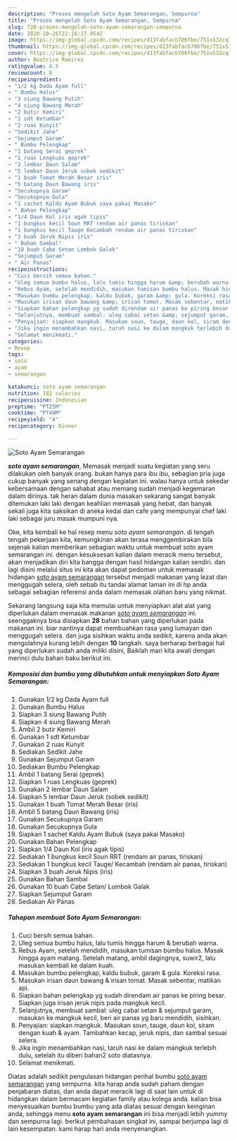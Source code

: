 ```yaml
---
description: "Proses mengolah Soto Ayam Semarangan, Sempurna"
title: "Proses mengolah Soto Ayam Semarangan, Sempurna"
slug: 728-proses-mengolah-soto-ayam-semarangan-sempurna
date: 2020-10-26T22:16:27.954Z
image: https://img-global.cpcdn.com/recipes/d13fabfacb706fbe/751x532cq70/soto-ayam-semarangan-foto-resep-utama.jpg
thumbnail: https://img-global.cpcdn.com/recipes/d13fabfacb706fbe/751x532cq70/soto-ayam-semarangan-foto-resep-utama.jpg
cover: https://img-global.cpcdn.com/recipes/d13fabfacb706fbe/751x532cq70/soto-ayam-semarangan-foto-resep-utama.jpg
author: Beatrice Ramirez
ratingvalue: 4.5
reviewcount: 8
recipeingredient:
- "1/2 kg Dada Ayam full"
- " Bumbu Halus"
- "3 siung Bawang Putih"
- "4 siung Bawang Merah"
- "2 butir Kemiri"
- "1 sdt Ketumbar"
- "2 ruas Kunyit"
- "Sedikit Jahe"
- "Sejumput Garam"
- " Bumbu Pelengkap"
- "1 batang Serai geprek"
- "1 ruas Lengkuas geprek"
- "2 lembar Daun Salam"
- "5 lembar Daun Jeruk sobek sedikit"
- "1 buah Tomat Merah Besar iris"
- "5 batang Daun Bawang iris"
- "Secukupnya Garam"
- "Secukupnya Gula"
- "1 sachet Kaldu Ayam Bubuk saya pakai Masako"
- " Bahan Pelengkap"
- "1/4 Daun Kol iris agak tipis"
- "1 bungkus kecil Soun RRT rendam air panas tiriskan"
- "1 bungkus kecil Tauge Kecambah rendam air panas tiriskan"
- "3 buah Jeruk Nipis iris"
- " Bahan Sambal"
- "10 buah Cabe Setan Lombok Galak"
- "Sejumput Garam"
- " Air Panas"
recipeinstructions:
- "Cuci bersih semua bahan."
- "Uleg semua bumbu halus, lalu tumis hingga harum &amp; berubah warna."
- "Rebus Ayam, setelah mendidih, masukan tumisan bumbu halus. Masak hingga ayam matang. Setelah matang, ambil dagingnya, suwir2, lalu masukan kembali ke dalam kuah."
- "Masukan bumbu pelengkap, kaldu bubuk, garam &amp; gula. Koreksi rasa."
- "Masukan irisan daun bawang &amp; irisan tomat. Masak sebentar, matikan api."
- "Siapkan bahan pelengkap yg sudah direndam air panas ke piring besar. Siapkan juga irisan jeruk nipis pada mangkuk kecil."
- "Selanjutnya, membuat sambal: uleg cabai setan &amp; sejumput garam, masukan ke mangkuk kecil, beri air panas yg baru mendidih, sisihkan."
- "Penyajian: siapkan mangkuk. Masukan soun, tauge, daun kol, siram dengan kuah &amp; ayam. Tambahkan kecap, jeruk nipis, dan sambal sesuai selera."
- "Jika ingin menambahkan nasi, taruh nasi ke dalam mangkuk terlebih dulu, setelah itu diberi bahan2 soto diatasnya."
- "Selamat menikmati."
categories:
- Resep
tags:
- soto
- ayam
- semarangan

katakunci: soto ayam semarangan 
nutrition: 182 calories
recipecuisine: Indonesian
preptime: "PT25M"
cooktime: "PT49M"
recipeyield: "4"
recipecategory: Dinner

---
```



![Soto Ayam Semarangan](https://img-global.cpcdn.com/recipes/d13fabfacb706fbe/751x532cq70/soto-ayam-semarangan-foto-resep-utama.jpg)

<b><i>soto ayam semarangan</i></b>, Memasak menjadi suatu kegiatan yang seru dilakukan oleh banyak orang. bukan hanya para ibu ibu, sebagian pria juga cukup banyak yang senang dengan kegiatan ini. walau hanya untuk sekedar kebersamaan dengan sahabat atau memang sudah menjadi kegemaran dalam dirinya. tak heran dalam dunia masakan sekarang sangat banyak ditemukan laki laki dengan keahlian memasak yang hebat, dan banyak sekali juga kita saksikan di aneka kedai dan cafe yang mempunyai chef laki laki sebagai juru masak mumpuni nya.

Oke, kita kembali ke hal resep menu <i>soto ayam semarangan</i>. di tengah tengah pekerjaan kita, kemungkinan akan terasa menggembirakan bila sejenak kalian memberikan sebagian waktu untuk membuat soto ayam semarangan ini. dengan kesuksesan kalian dalam meracik menu tersebut, akan menjadikan diri kita bangga dengan hasil hidangan kalian sendiri. dan lagi disini melalui situs ini kita akan dapat pedoman untuk memasak hidangan <u>soto ayam semarangan</u> tersebut menjadi makanan yang lezat dan menggugah selera, oleh sebab itu tandai alamat laman ini di hp anda sebagai sebagian referensi anda dalam memasak olahan baru yang nikmat.




Sekarang langsung saja kita memulai untuk menyiapkan alat alat yang diperlukan dalam memasak makanan <u><i>soto ayam semarangan</i></u> ini. seenggaknya bisa disiapkan <b>28</b> bahan bahan yang diperlukan pada makanan ini. biar nantinya dapat membuahkan rasa yang lumayan dan menggugah selera. dan juga sisihkan waktu anda sedikit, karena anda akan mengolahnya kurang lebih dengan <b>10</b> langkah. saya berharap berbagai hal yang diperlukan sudah anda miliki disini, Baiklah mari kita awali dengan merinci dulu bahan baku berikut ini.

<!--inarticleads1-->

##### Komposisi dan bumbu yang dibutuhkan untuk menyiapkan Soto Ayam Semarangan:

1. Gunakan 1/2 kg Dada Ayam full
1. Gunakan  Bumbu Halus
1. Siapkan 3 siung Bawang Putih
1. Siapkan 4 siung Bawang Merah
1. Ambil 2 butir Kemiri
1. Gunakan 1 sdt Ketumbar
1. Gunakan 2 ruas Kunyit
1. Sediakan Sedikit Jahe
1. Gunakan Sejumput Garam
1. Sediakan  Bumbu Pelengkap
1. Ambil 1 batang Serai (geprek)
1. Siapkan 1 ruas Lengkuas (geprek)
1. Gunakan 2 lembar Daun Salam
1. Siapkan 5 lembar Daun Jeruk (sobek sedikit)
1. Gunakan 1 buah Tomat Merah Besar (iris)
1. Ambil 5 batang Daun Bawang (iris)
1. Gunakan Secukupnya Garam
1. Gunakan Secukupnya Gula
1. Siapkan 1 sachet Kaldu Ayam Bubuk (saya pakai Masako)
1. Gunakan  Bahan Pelengkap
1. Siapkan 1/4 Daun Kol (iris agak tipis)
1. Sediakan 1 bungkus kecil Soun RRT (rendam air panas, tiriskan)
1. Sediakan 1 bungkus kecil Tauge/ Kecambah (rendam air panas, tiriskan)
1. Siapkan 3 buah Jeruk Nipis (iris)
1. Gunakan  Bahan Sambal
1. Gunakan 10 buah Cabe Setan/ Lombok Galak
1. Siapkan Sejumput Garam
1. Sediakan  Air Panas




<!--inarticleads2-->

##### Tahapan membuat Soto Ayam Semarangan:

1. Cuci bersih semua bahan.
1. Uleg semua bumbu halus, lalu tumis hingga harum &amp; berubah warna.
1. Rebus Ayam, setelah mendidih, masukan tumisan bumbu halus. Masak hingga ayam matang. Setelah matang, ambil dagingnya, suwir2, lalu masukan kembali ke dalam kuah.
1. Masukan bumbu pelengkap, kaldu bubuk, garam &amp; gula. Koreksi rasa.
1. Masukan irisan daun bawang &amp; irisan tomat. Masak sebentar, matikan api.
1. Siapkan bahan pelengkap yg sudah direndam air panas ke piring besar. Siapkan juga irisan jeruk nipis pada mangkuk kecil.
1. Selanjutnya, membuat sambal: uleg cabai setan &amp; sejumput garam, masukan ke mangkuk kecil, beri air panas yg baru mendidih, sisihkan.
1. Penyajian: siapkan mangkuk. Masukan soun, tauge, daun kol, siram dengan kuah &amp; ayam. Tambahkan kecap, jeruk nipis, dan sambal sesuai selera.
1. Jika ingin menambahkan nasi, taruh nasi ke dalam mangkuk terlebih dulu, setelah itu diberi bahan2 soto diatasnya.
1. Selamat menikmati.




Diatas adalah sedikit pengulasan hidangan perihal bumbu <u>soto ayam semarangan</u> yang sempurna. kita harap anda sudah paham dengan penjabaran diatas, dan anda dapat meracik lagi di saat lain untuk di hidangkan dalam bermacam kegiatan family atau kolega anda. kalian bisa menyesuaikan bumbu bumbu yang ada diatas sesuai dengan keinginan anda, sehingga menu <b>soto ayam semarangan</b> ini bisa menjadi lebih yummy dan sempurna lagi. berikut pembahasan singkat ini, sampai berjumpa lagi di lain kesempatan. kami harap hari anda menyenangkan.
